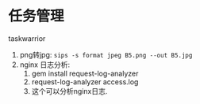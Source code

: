 # 任务管理
taskwarrior

1. png转jpg: `sips -s format jpeg B5.png --out B5.jpg`
1. nginx 日志分析: 
    1. gem install request-log-analyzer
    1. request-log-analyzer access.log
    1. 这个可以分析nginx日志.